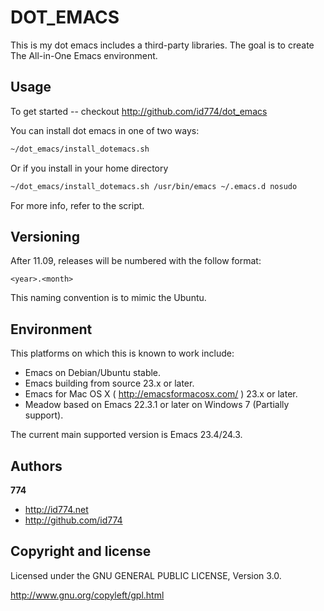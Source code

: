 DOT_EMACS
=========

This is my dot emacs includes a third-party libraries.
The goal is to create The All-in-One Emacs environment.


Usage
-----

To get started -- checkout http://github.com/id774/dot_emacs

You can install dot emacs in one of two ways:

``` html
~/dot_emacs/install_dotemacs.sh
```

Or if you install in your home directory

``` html
~/dot_emacs/install_dotemacs.sh /usr/bin/emacs ~/.emacs.d nosudo
```

For more info, refer to the script.


Versioning
----------

After 11.09, releases will be numbered with the follow format:

`<year>.<month>`

This naming convention is to mimic the Ubuntu.


Environment
-----------

This platforms on which this is known to work include:

+ Emacs on Debian/Ubuntu stable.
+ Emacs building from source 23.x or later.
+ Emacs for Mac OS X ( http://emacsformacosx.com/ ) 23.x or later.
+ Meadow based on Emacs 22.3.1 or later on Windows 7 (Partially support).

The current main supported version is Emacs 23.4/24.3.


Authors
-------

**774**

+ http://id774.net
+ http://github.com/id774


Copyright and license
---------------------

Licensed under the GNU GENERAL PUBLIC LICENSE, Version 3.0.

  http://www.gnu.org/copyleft/gpl.html


